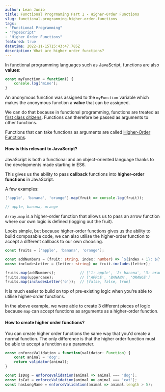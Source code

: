 ```yaml
---
author: Lean Junio
title: Functional Progrmaming Part 1 - Higher-Order Functions
slug: functional-programming-higher-order-functions
tags:
- "Functional Programming"
- "TypeScript"
- "Higher Order Functions"
featured: true
datetime: 2022-11-15T15:43:47.785Z
description: What are higher order functions?
---
```

In functional programming languages such as JavaScript, functions are also **values**:

```ts
const myFunction = function() {
	console.log('mine');
}
```
An anonymous function was assigned to the `myFunction` variable which makes the anonymous function a
**value** that can be assigned.

We can do that because in functional programming, functions are treated as [first class citizens](https://en.wikipedia.org/wiki/First-class_citizen).
Functions can therefore be passed as arguments to other functions.

Functions that can take functions as arguments are called [Higher-Order Functions](https://en.wikipedia.org/wiki/Functional_programming#First-class_and_higher-order_functions).

#### How is this relevant to JavaScript?

JavaScript is both a functional and an object-oriented language thanks to the developments made
starting in ES6.

This gives us the ability to pass **callback** functions into **higher-order functions** in JavaScript.

A few examples:

```ts
['apple', 'banana', 'orange'].map(fruit => console.log(fruit));

// apple, banana, orange
```

`Array.map` is a higher-order function that allows us to pass an arrow function where our own
logic is defined (logging out the fruit).

Looks simple, but because higher-order functions gives us the ability to build composable code, we can
also utilise the higher-order function to accept a different callback to our own choosing.

```ts
const fruits = ['apple', 'banana', 'orange'];

const addNumbers = (fruit: string, index: number) => `${index + 1}: ${fruit}`;const uppercase = (fruit: string) => `${fruit.toUpperCase()}`;
const includesLetter = (letter: string) => fruit.includes(letter);

fruits.map(addNumbers); 		  // ['1: apple', '2: banana', '3: orange']
fruits.map(uppercase);  		  // ['APPLE', 'BANANA', 'ORANGE']
fruits.map(includesLetter('o'));  // [false, false, true]
```

It is much easier to build on top of pre-existing logic when you're able to utilise
higher-order functions.

In the above example, we were able to create 3 different pieces of logic because `map` can accept
functions as arguments as a higher-order function.

#### How to create higher order functions?

You can create higher order functions the same way that you'd create a normal function. The only
difference is that the higher order function must be able to accept a function as a parameter.

```ts
const enforceValidation = function(validator: Function) {
	const animal = 'dog';
	return validator(animal);
}

const isDog = enforceValidation(animal => animal === 'dog');
const isCat = enforceValidation(animal => animal === 'cat');
const hasLongName = enforceValidation(animal => animal.length > 5);
```